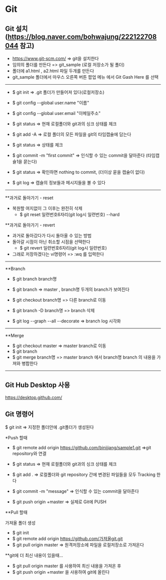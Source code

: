 # Git

## Git 설치 (https://blog.naver.com/bohwajung/222122708044 참고)
  - https://www.git-scm.com/   => git을 설치한다
- 임의의 폴더를 만든다 =>  git_sample   (로컬 저장소가 될 폴더)
- 폴더에 a1.html , a2.html 파일 두개를 만든다
- git_sample 폴더에서 마우스 오른쪽 버튼 팝업 메뉴 에서 Git Gash Here 를 선택

---------------------------------------------------------------------------------------------------

- $ git init       =>   .git 폴더가 만들어져 있다(로컬저장소)
- $ git config --global user.name "이름"
- $ git config --global user.email "이메일주소"
 
- $ git status     => 현재 로컬폴더와 git과의 싱크 상태를 체크
- $ git add -A     => 로컬 폴더의 모든 파일을 git의 타임캡슐에 담는다
- $ git status     => 상태를 체크
- $ git commit -m "first commit"    => 인식할 수 있는 commit을 달아준다 (타임캡슐1을 묻는다)
- $ git status     =>  확인하면 nothing to commit,  (더이상 묻을 캡슐이 없다)

- $ git log    =>  캡슐의 정보들과 메시지들을 볼 수 있다 

--------------------------------------------------------------------------------------------------------

**과거로 돌아가기 - reset

- 복원할 여지없이 그 이후는 완전히 삭제
  - $ git reset 일련번호6자리(git log시 일련번호) --hard  

**과거로 돌아가기 - revert

- 과거로 돌아갔다가 다시 돌아올 수 있는 방법
- 돌아갈 시점이 아닌 취소할 시점을 선택한다
  - $ git revert 일련번호6자리(git log시 일련번호) 
- 그래로 저장하겠다는 vi명령어  =>  :wq 를 입력한다
 

----------------------------------------------------------------------------
**Branch

- $ git branch branch명 
- $ git branch          =>   master , branch명  두개의 branch가 보여진다
- $ git checkout branch명       => 다른 branch로 이동
- $ git branch -D branch명      => branch 삭제
  
- $ git log --graph --all --decorate  => branch log 시각화
  
-------------------------------------------------------------------------
**Merge

- $ git checkout master    =>  master branch로 이동
- $ git branch
- $ git merge branch명   =>   master branch 에서 branch명 branch 의 내용을 가져와 병합한다

--------------------------------------------

## Git Hub Desktop 사용
https://desktop.github.com/

## Git 명령어
$ git init   => 지정한 폴더안에 .git폴더가 생성된다

*Push 할때

- $ git remote add origin  https://github.com/binijjang/sample1.git  =>git repository와 연결

- $ git status  => 현재 로컬폴더와 git과의 싱크 상태를 체크

- $ git add .   => 로컬폴더와 git repository 간에 변경된 파일들을 모두 Tracking 한다

- $ git commit -m "message" => 인식할 수 있는 commit을 달아준다

- $ git push origin +master  => 실제로 Git에 PUSH


**Pull 할때

가져올 폴더 생성
- $ git init
- $ git remote add origin  https://github.com/가져올git.git
- $ git pull origin master  => 원격저장소에 파일을 로컬저장소로 가져온다


**git에 더 최신 내용이 있을때...

- $ git pull origin master 를 사용하여 최신 내용을 가져온 후
- $ git push origin +master 을 사용하여 git에 올린다


